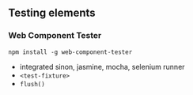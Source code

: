 ## Testing elements
### Web Component Tester

`npm install -g web-component-tester`

* integrated sinon, jasmine, mocha, selenium runner
* `<test-fixture>`
* `flush()`